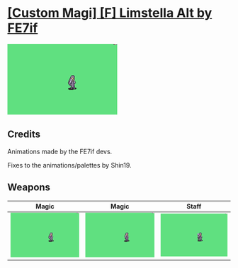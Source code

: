# [\[Custom Magi\] \[F\] Limstella Alt by FE7if](./)

<img src="./6.%20Magic/Magic_000.png" alt="[Custom Magi] [F] Limstella Alt by FE7if standing" />

## Credits

Animations made by the FE7if devs.

Fixes to the animations/palettes by Shin19.

## Weapons


|Magic |Magic |Staff |
|  :---: | :---: | :---: |
| <img alt="Magic animation" src="./6.%20Magic/Magic.gif" /> | <img alt="Magic animation" src="./6.%20Magic%20(Dark)/Magic.gif" /> | <img alt="Staff animation" src="./7.%20Staff/Staff.gif" /> |
